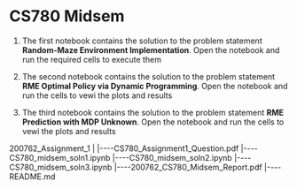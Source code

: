 # CS780 Midsem

1. The first notebook contains the solution to the problem statement __Random-Maze Environment Implementation__. Open the notebook and run the required cells to execute them

2. The second notebook contains the solution to the problem statement __RME Optimal Policy via Dynamic Programming__. Open the notebook and run the cells to vewi the plots and results

3. The third notebook contains the solution to the problem statement __RME Prediction with MDP Unknown__. Open the notebook and run the cells to vewi the plots and results

200762_Assignment_1
|
|----CS780_Assignment1_Question.pdf
|----CS780_midsem_soln1.ipynb
|----CS780_midsem_soln2.ipynb
|----CS780_midsem_soln3.ipynb
|----200762_CS780_Midsem_Report.pdf
|----README.md
